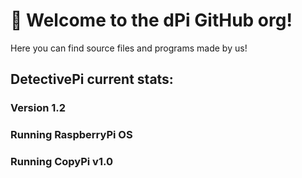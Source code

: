 # 👋 Welcome to the dPi GitHub org!
Here you can find source files and programs made by us!
## DetectivePi current stats:
### Version 1.2
### Running RaspberryPi OS
### Running CopyPi v1.0
